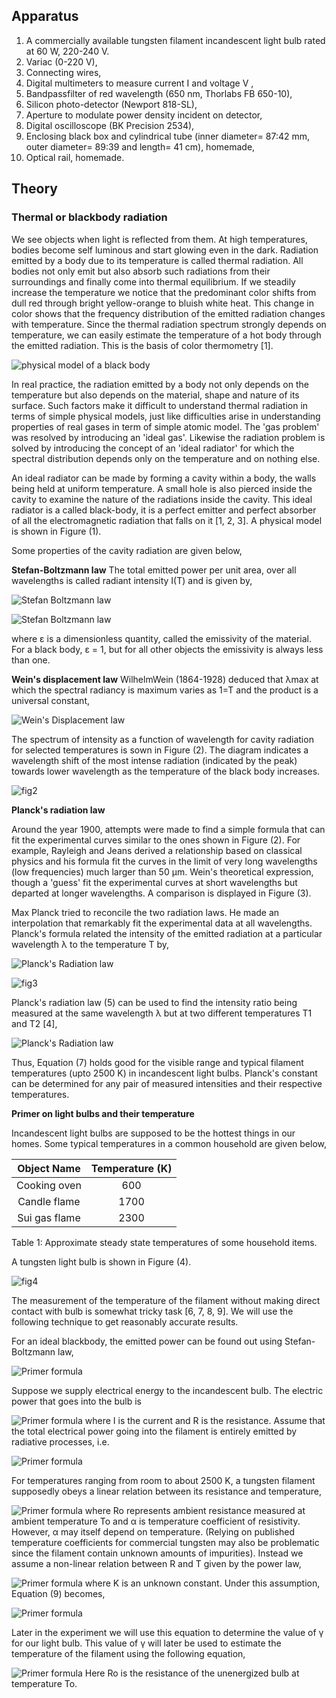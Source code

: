 ## Apparatus

1. A commercially available tungsten filament incandescent light bulb rated at 60 W, 220-240 V.
2. Variac (0-220 V),
3. Connecting wires,
4. Digital multimeters to measure current I and voltage V ,
5. Bandpassfilter of red wavelength (650 nm, Thorlabs FB 650-10),
6. Silicon photo-detector (Newport 818-SL),
7. Aperture to modulate power density incident on detector,
8. Digital oscilloscope (BK Precision 2534),
9. Enclosing black box and cylindrical tube (inner diameter= 87:42 mm, outer diameter= 89:39 and length= 41 cm), homemade,
10. Optical rail, homemade.

## Theory

### Thermal or blackbody radiation

We see objects when light is reflected from them. At high temperatures, bodies become self luminous and start glowing even in the dark. Radiation emitted by a body due to its temperature is called thermal radiation. All bodies not only emit but also absorb such radiations from their surroundings and finally come into thermal equilibrium. If we steadily increase the temperature we notice that the predominant color shifts from dull red through bright yellow-orange to bluish white heat. This change in color shows that the frequency distribution of the emitted radiation changes with temperature. Since the thermal radiation spectrum strongly depends on temperature, we can easily estimate the temperature of a hot body through the emitted radiation. This is the basis of color thermometry [1].

![physical model of a black body](./images/fig1.png)

In real practice, the radiation emitted by a body not only depends on the temperature but also depends on the material, shape and nature of its surface. Such factors make it difficult to understand thermal radiation in terms of simple physical models, just like difficulties arise in understanding properties of real gases in term of simple atomic model. The 'gas problem' was resolved by introducing an 'ideal gas'. Likewise the radiation problem is solved by introducing the concept of an 'ideal radiator' for which the spectral distribution depends only on the temperature and on nothing else.

An ideal radiator can be made by forming a cavity within a body, the walls being held at uniform temperature. A small hole is also pierced inside the cavity to examine the nature of the radiations inside the cavity. This ideal radiator is a called black-body, it is a perfect emitter and perfect absorber of all the electromagnetic radiation that falls on it [1, 2, 3]. A physical model is shown in Figure (1).

Some properties of the cavity radiation are given below,

**Stefan-Boltzmann law** The total emitted power per unit area, over all wavelengths is called radiant intensity I(T) and is given by,

![Stefan Boltzmann law](./images/boltzmann_formula1.png)

![Stefan Boltzmann law](./images/boltzmann_formula2.png)

where &epsilon; is a dimensionless quantity, called the emissivity of the material. For a black body, &epsilon; = 1, but for all other objects the emissivity is always less than one.

**Wein's displacement law** WilhelmWein (1864-1928) deduced that &lambda;max at which the spectral radiancy is maximum varies as 1=T and the product is a universal constant,

![Wein's Displacement law](./images/wein's_displacement_formula.png)

The spectrum of intensity as a function of wavelength for cavity radiation for selected temperatures is sown in Figure (2). The diagram indicates a wavelength shift of the most intense radiation (indicated by the peak) towards lower wavelength as the temperature of the black body increases.

![fig2](./images/fig2.png)

**Planck's radiation law**

Around the year 1900, attempts were made to find a simple formula that can fit the experimental curves similar to the ones shown in Figure (2). For example, Rayleigh and Jeans derived a relationship based on classical physics and his formula fit the curves in the limit of very long wavelengths (low frequencies) much larger than 50 &mu;m. Wein's theoretical expression, though a 'guess' fit the experimental curves at short wavelengths but departed at longer wavelengths. A comparison is displayed in Figure (3).

Max Planck tried to reconcile the two radiation laws. He made an interpolation that remarkably fit the experimental data at all wavelengths. Planck's formula related the intensity of the emitted radiation at a particular wavelength &lambda; to the temperature T by,

![Planck's Radiation law](./images/planck_radiation_formula1.png)

![fig3](./images/fig3.png)

Planck's radiation law (5) can be used to find the intensity ratio being measured at the same wavelength &lambda; but at two different temperatures T1 and T2 [4],

![Planck's Radiation law](./images/planck_radiation_formula2.png)

Thus, Equation (7) holds good for the visible range and typical filament temperatures (upto 2500 K) in incandescent light bulbs. Planck's constant can be determined for any pair of measured intensities and their respective temperatures.

**Primer on light bulbs and their temperature**

Incandescent light bulbs are supposed to be the hottest things in our homes. Some typical temperatures in a common household are given below,

|  Object Name  | Temperature (K) |
| :-----------: | :-------------: |
| Cooking oven  |       600       |
| Candle flame  |      1700       |
| Sui gas flame |      2300       |

Table 1: Approximate steady state temperatures of some household items.

A tungsten light bulb is shown in Figure (4).

![fig4](./images/fig4.png)

The measurement of the temperature of the filament without making direct contact with bulb is somewhat tricky task [6, 7, 8, 9]. We will use the following technique to get reasonably accurate results.

For an ideal blackbody, the emitted power can be found out using Stefan-Boltzmann law,

![Primer formula](./images/primer_formula1.png)

Suppose we supply electrical energy to the incandescent bulb. The electric power that goes into the bulb is

![Primer formula](./images/primer_formula2.png)
where I is the current and R is the resistance. Assume that the total electrical power going into the filament is entirely emitted by radiative processes, i.e.

![Primer formula](./images/primer_formula3.png)

For temperatures ranging from room to about 2500 K, a tungsten filament supposedly obeys a linear relation between its resistance and temperature,

![Primer formula](./images/primer_formula4.png)
where Ro represents ambient resistance measured at ambient temperature To and &alpha; is temperature coefficient of resistivity. However, &alpha; may itself depend on temperature. (Relying on published temperature coefficients for commercial tungsten may also be problematic since the filament contain unknown amounts of impurities). Instead we assume a non-linear relation between R and T given by the power law,

![Primer formula](./images/primer_formula5.png)
where K is an unknown constant. Under this assumption, Equation (9) becomes,

![Primer formula](./images/primer_formula6.png)

Later in the experiment we will use this equation to determine the value of &gamma; for our light bulb. This value of &gamma; will later be used to estimate the temperature of the filament using the following equation,

![Primer formula](./images/primer_formula7.png)
Here Ro is the resistance of the unenergized bulb at temperature To.
